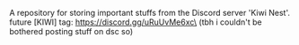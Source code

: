 A repository for storing important stuffs from the Discord server 'Kiwi Nest'.\
future [KIWI] tag: https://discord.gg/uRuUvMe6xc\
(tbh i couldn't be bothered posting stuff on dsc so)
